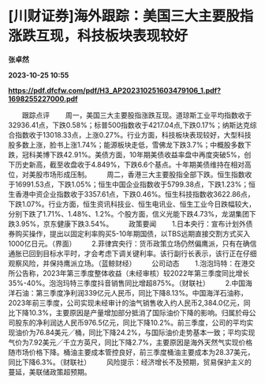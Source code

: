 # [川财证券]海外跟踪：美国三大主要股指涨跌互现，科技板块表现较好
**张卓然**

**2023-10-25 10:55**

**https://pdf.dfcfw.com/pdf/H3_AP202310251603479106_1.pdf?1698255227000.pdf**

　　跟踪点评 　　周一，美国三大主要股指涨跌互现。道琼斯工业平均指数收于32936.41点，下跌0.58%；标普500指数收于4217.04点,下跌0.17%；纳斯达克综合指数收于13018.33点，上涨0.27%。行业方面，科技板块表现较好，大型科技股多数上涨，脸书上涨1.74%；能源板块走低，雪佛龙下跌3.7%；中概股多数下跌，冠科美博下跌42.91%。美债方面，10年期美债收益率盘中再度突破5%，创下历史新高，截至收盘收于4.849%，下跌6.6个基点。十年期美债维持在相对高位，对美股市场形成压制。 　　周二，香港三大主要股指全部下跌。恒生指数收于16991.53点，下跌1.05%；恒生中国企业指数收于5799.38点，下跌1.23%；恒生香港中资企业指数收于3357.61点，下跌0.46%。恒生科技指数收3622.86点，下跌1.07%。行业方面，恒生资讯科技业、恒生电讯业、恒生工业今日跌幅较大，分别下跌了1.71%、1.48%、1.2%。个股方面，信义光能下跌4.73%，龙湖集团下跌3.95%，京东健康下跌3.54%。 　　政策要闻 　　1.日本央行：宣布计划外债券购买操作，提出以固定利率购买5-10年期国债，以TBS远期直接交割方式买入1000亿日元。（界面） 　　2.菲律宾央行：货币政策立场仍然偏鹰派，只有在确信通胀已回到目标水平时，才会考虑下调关键利率。该行副行长表示，该行正在仔细观察风险，并保持鹰派立场。（蓝鲸财经） 　　公司动态 　　1.泡泡玛特：在港交所公告称，2023年第三季度整体收益（未经审核）较2022年第三季度同比增长35%-40%。泡泡玛特三季度抖音销售同比增超875%。（财联社） 　　2.中国海洋石油：第三季度净利润339亿元人民币，同比下降8.13%。中国海洋石油称，2023年前三季度，公司实现未经审计的油气销售收入约人民币2,384.0亿元，同比下降10.3%，主要原因是产量增加部分抵消了国际油价下降的影响。归属於母公司股东的净利润达人民币976.5亿元，同比下降10.2%。前三季度，公司的平均实现油价为76.84美元╱桶，同比下降24.2%，与国际油价走势基本一致；平均实现气价为7.92美元╱千立方英尺，同比下降2.7%，主要原因是海外天然气实现价格随市场价格下降。桶油主要成本管控良好，前三季度桶油主要成本为28.37美元，同比下降6.3%。（财联社） 　　风险提示：经济增长不及预期，贸易保护主义的蔓延，美联储政策超预期。